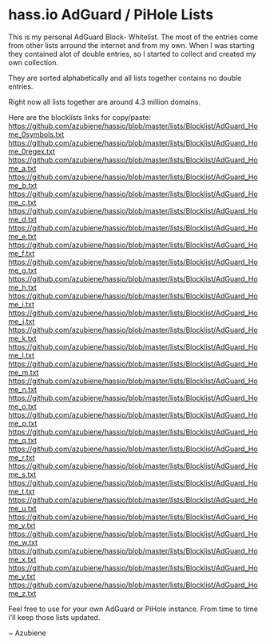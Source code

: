 # hass.io AdGuard / PiHole Lists
This is my personal AdGuard Block- Whitelist.
The most of the entries come from other lists arround the internet and from my own.
When I was starting they contained alot of double entries, so I started to collect and created my own collection.

They are sorted alphabetically and all lists together contains no double entries.

Right now all lists together are around 4.3 million domains.


Here are the blocklists links for copy/paste:
https://github.com/azubiene/hassio/blob/master/lists/Blocklist/AdGuard_Home_0symbols.txt
https://github.com/azubiene/hassio/blob/master/lists/Blocklist/AdGuard_Home_0regex.txt
https://github.com/azubiene/hassio/blob/master/lists/Blocklist/AdGuard_Home_a.txt
https://github.com/azubiene/hassio/blob/master/lists/Blocklist/AdGuard_Home_b.txt
https://github.com/azubiene/hassio/blob/master/lists/Blocklist/AdGuard_Home_c.txt
https://github.com/azubiene/hassio/blob/master/lists/Blocklist/AdGuard_Home_d.txt
https://github.com/azubiene/hassio/blob/master/lists/Blocklist/AdGuard_Home_e.txt
https://github.com/azubiene/hassio/blob/master/lists/Blocklist/AdGuard_Home_f.txt
https://github.com/azubiene/hassio/blob/master/lists/Blocklist/AdGuard_Home_g.txt
https://github.com/azubiene/hassio/blob/master/lists/Blocklist/AdGuard_Home_h.txt
https://github.com/azubiene/hassio/blob/master/lists/Blocklist/AdGuard_Home_i.txt
https://github.com/azubiene/hassio/blob/master/lists/Blocklist/AdGuard_Home_j.txt
https://github.com/azubiene/hassio/blob/master/lists/Blocklist/AdGuard_Home_k.txt
https://github.com/azubiene/hassio/blob/master/lists/Blocklist/AdGuard_Home_l.txt
https://github.com/azubiene/hassio/blob/master/lists/Blocklist/AdGuard_Home_m.txt
https://github.com/azubiene/hassio/blob/master/lists/Blocklist/AdGuard_Home_n.txt
https://github.com/azubiene/hassio/blob/master/lists/Blocklist/AdGuard_Home_o.txt
https://github.com/azubiene/hassio/blob/master/lists/Blocklist/AdGuard_Home_p.txt
https://github.com/azubiene/hassio/blob/master/lists/Blocklist/AdGuard_Home_q.txt
https://github.com/azubiene/hassio/blob/master/lists/Blocklist/AdGuard_Home_r.txt
https://github.com/azubiene/hassio/blob/master/lists/Blocklist/AdGuard_Home_s.txt
https://github.com/azubiene/hassio/blob/master/lists/Blocklist/AdGuard_Home_t.txt
https://github.com/azubiene/hassio/blob/master/lists/Blocklist/AdGuard_Home_u.txt
https://github.com/azubiene/hassio/blob/master/lists/Blocklist/AdGuard_Home_v.txt
https://github.com/azubiene/hassio/blob/master/lists/Blocklist/AdGuard_Home_w.txt
https://github.com/azubiene/hassio/blob/master/lists/Blocklist/AdGuard_Home_x.txt
https://github.com/azubiene/hassio/blob/master/lists/Blocklist/AdGuard_Home_y.txt
https://github.com/azubiene/hassio/blob/master/lists/Blocklist/AdGuard_Home_z.txt


Feel free to use for your own AdGuard or PiHole instance.
From time to time i'll keep those lists updated.

~ Azubiene
